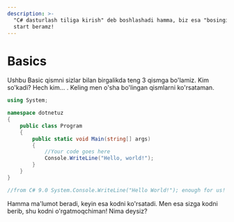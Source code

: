 ```yaml
---
description: >-
  "C# dasturlash tiliga kirish" deb boshlashadi hamma, biz esa "bosingiz" deb
  start beramz!
---
```


# Basics

Ushbu Basic qismni sizlar bilan birgalikda teng 3 qismga bo'lamiz. Kim so'kadi? Hech kim... . Keling men o'sha bo'lingan qismlarni ko'rsataman.

```csharp
using System;

namespace dotnetuz
{
    public class Program
    {
        public static void Main(string[] args)
        {
            //Your code goes here
            Console.WriteLine("Hello, world!");
        }
    }
}

//from C# 9.0 System.Console.WriteLine("Hello World!"); enough for us! :)
```

Hamma ma'lumot beradi, keyin esa kodni ko'rsatadi. Men esa sizga kodni berib, shu kodni o'rgatmoqchiman! Nima deysiz?

